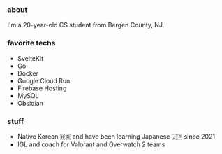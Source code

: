 ### about
I'm a 20-year-old CS student from Bergen County, NJ. 

### favorite techs
- SvelteKit
- Go
- Docker
- Google Cloud Run
- Firebase Hosting
- MySQL
- Obsidian

### stuff
- Native Korean 🇰🇷 and have been learning Japanese 🇯🇵 since 2021
- IGL and coach for Valorant and Overwatch 2 teams

